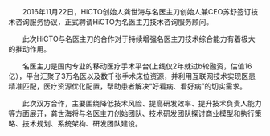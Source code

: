 <!-- $title: HiCTO与名医主刀签订合作协议，加速产品升级-->
<!-- $date: 2016-11-23 -->

　　2016年11月22日，HiCTO创始人龚世海与名医主刀创始人兼CEO苏舒签订技术咨询服务协议，正式聘请HiCTO为名医主刀技术咨询服务顾问。

　　此次HiCTO与名医主刀的合作对于持续增强名医主刀技术综合能力有着极大的推动作用。

　　名医主刀是国内专业的移动医疗手术平台(上线仅2年就过b轮融资，估值16亿），平台汇聚了3万名医以及数千张手术床位资源，并利用互联网技术实现医患精准匹配，医疗资源优化配置，帮助患者解决“好看病、看好病”的切实需求。

　　此次双方合作，主要围绕降低技术风险、提高研发效率、提升技术负责人能力等方面展开，龚世海将与名医主刀创始团队、技术研发团队探讨商业模型和执行策略、技术规划、系统架构、研发团队建设。
